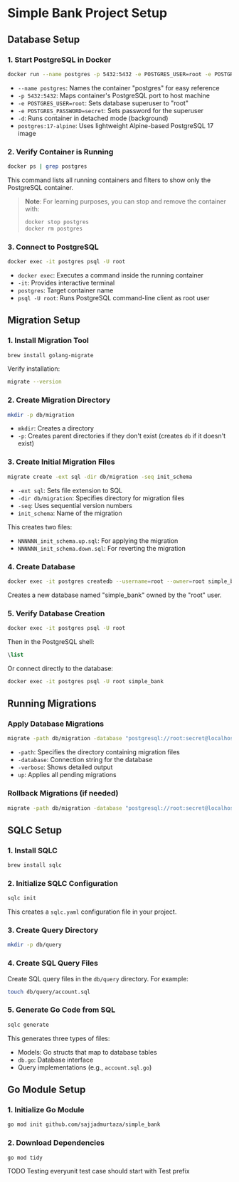 # Simple Bank Project Setup

## Database Setup

### 1. Start PostgreSQL in Docker
```bash
docker run --name postgres -p 5432:5432 -e POSTGRES_USER=root -e POSTGRES_PASSWORD=secret -d postgres:17-alpine
```
- `--name postgres`: Names the container "postgres" for easy reference
- `-p 5432:5432`: Maps container's PostgreSQL port to host machine
- `-e POSTGRES_USER=root`: Sets database superuser to "root"
- `-e POSTGRES_PASSWORD=secret`: Sets password for the superuser
- `-d`: Runs container in detached mode (background)
- `postgres:17-alpine`: Uses lightweight Alpine-based PostgreSQL 17 image

### 2. Verify Container is Running
```bash
docker ps | grep postgres
```
This command lists all running containers and filters to show only the PostgreSQL container.

> **Note**: For learning purposes, you can stop and remove the container with:
> ```bash
> docker stop postgres
> docker rm postgres
> ```

### 3. Connect to PostgreSQL
```bash
docker exec -it postgres psql -U root
```
- `docker exec`: Executes a command inside the running container
- `-it`: Provides interactive terminal
- `postgres`: Target container name
- `psql -U root`: Runs PostgreSQL command-line client as root user

## Migration Setup

### 1. Install Migration Tool
```bash
brew install golang-migrate
```

Verify installation:
```bash
migrate --version
```

### 2. Create Migration Directory
```bash
mkdir -p db/migration
```
- `mkdir`: Creates a directory
- `-p`: Creates parent directories if they don't exist (creates `db` if it doesn't exist)

### 3. Create Initial Migration Files
```bash
migrate create -ext sql -dir db/migration -seq init_schema
```
- `-ext sql`: Sets file extension to SQL
- `-dir db/migration`: Specifies directory for migration files
- `-seq`: Uses sequential version numbers
- `init_schema`: Name of the migration

This creates two files:
- `NNNNNN_init_schema.up.sql`: For applying the migration
- `NNNNNN_init_schema.down.sql`: For reverting the migration

### 4. Create Database
```bash
docker exec -it postgres createdb --username=root --owner=root simple_bank
```
Creates a new database named "simple_bank" owned by the "root" user.

### 5. Verify Database Creation
```bash
docker exec -it postgres psql -U root
```

Then in the PostgreSQL shell:
```sql
\list
```

Or connect directly to the database:
```bash
docker exec -it postgres psql -U root simple_bank
```

## Running Migrations

### Apply Database Migrations
```bash
migrate -path db/migration -database "postgresql://root:secret@localhost:5432/simple_bank?sslmode=disable" -verbose up
```
- `-path`: Specifies the directory containing migration files
- `-database`: Connection string for the database
- `-verbose`: Shows detailed output
- `up`: Applies all pending migrations

### Rollback Migrations (if needed)
```bash
migrate -path db/migration -database "postgresql://root:secret@localhost:5432/simple_bank?sslmode=disable" -verbose down
```

## SQLC Setup

### 1. Install SQLC
```bash
brew install sqlc
```

### 2. Initialize SQLC Configuration
```bash
sqlc init
```
This creates a `sqlc.yaml` configuration file in your project.

### 3. Create Query Directory
```bash
mkdir -p db/query
```

### 4. Create SQL Query Files
Create SQL query files in the `db/query` directory. For example:
```bash
touch db/query/account.sql
```

### 5. Generate Go Code from SQL
```bash
sqlc generate
```
This generates three types of files:
- Models: Go structs that map to database tables
- `db.go`: Database interface
- Query implementations (e.g., `account.sql.go`)

## Go Module Setup

### 1. Initialize Go Module
```bash
go mod init github.com/sajjadmurtaza/simple_bank
```

### 2. Download Dependencies
```bash
go mod tidy
```

TODO
Testing
everyunit test case should start with Test prefix 